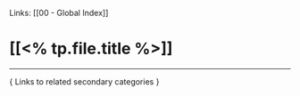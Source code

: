 Links: [[00 - Global Index]]

# [[<% tp.file.title %>]]
***

{ Links to related secondary categories }